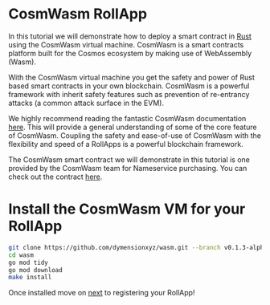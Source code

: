 # CosmWasm RollApp

In this tutorial we will demonstrate how to deploy a smart contract in [Rust](https://www.rust-lang.org/) using the CosmWasm virtual machine. CosmWasm is a smart contracts platform built for the Cosmos ecosystem by making use of WebAssembly (Wasm).

With the CosmWasm virtual machine you get the safety and power of Rust based smart contracts in your own blockchain. CosmWasm is a powerful framework with inherit safety features such as prevention of re-entrancy attacks (a common attack surface in the EVM).

We highly recommend reading the fantastic CosmWasm documentation [here](https://docs.cosmwasm.com/docs/1.0/). This will provide a general understanding of some of the core feature of CosmWasm. Coupling the safety and ease-of-use of CosmWasm with the flexibility and speed of a RollApps is a powerful blockchain framework.

The CosmWasm smart contract we will demonstrate in this tutorial is one provided by the CosmWasm team for Nameservice purchasing. You can check out the contract [here](https://github.com/InterWasm/cw-contracts/tree/main/contracts/nameservice).

# Install the CosmWasm VM for your RollApp

```bash
git clone https://github.com/dymensionxyz/wasm.git --branch v0.1.3-alpha
cd wasm
go mod tidy
go mod download
make install
```

Once installed move on [next](../register-rollapp.md) to registering your RollApp!
